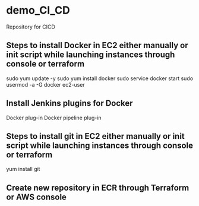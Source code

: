 # demo_CI_CD
Repository for CICD 

## Steps to install Docker in EC2 either manually or init script while launching instances through console or terraform
sudo yum update -y
sudo yum install docker
sudo service docker start
sudo usermod -a -G docker ec2-user

## Install Jenkins plugins for Docker
Docker plug-in 
Docker pipeline plug-in

## Steps to install git in EC2 either manually or init script while launching instances through console or terraform
yum install git

## Create new repository in ECR through Terraform or AWS console







